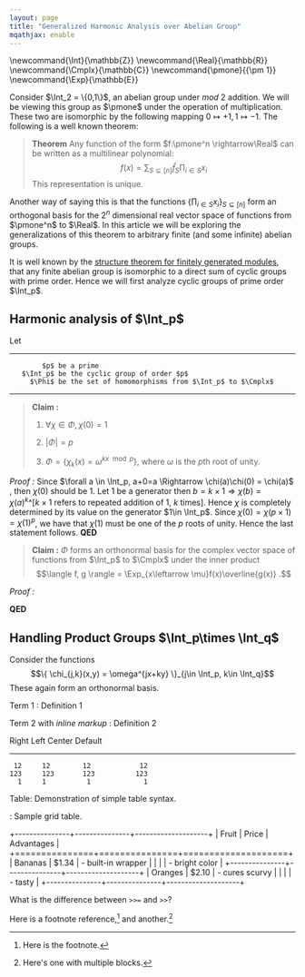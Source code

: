 ```yaml
---
layout: page
title: "Generalized Harmonic Analysis over Abelian Group"
mqathjax: enable
---
```


\newcommand{\Int}{\mathbb{Z}}
\newcommand{\Real}{\mathbb{R}}
\newcommand{\Cmplx}{\mathbb{C}}
\newcommand{\pmone}{\{\pm 1\}}
\newcommand{\Exp}{\mathbb{E}}

Consider $\Int_2 = \{0,1\}$, an abelian group under $mod~2$ addition.
We will be viewing this group as $\pmone$ under the operation of 
multiplication. These two are isomorphic by the following mapping 
$0 \mapsto +1, 1 \mapsto -1$. The following is a well known theorem:

> **Theorem** Any function of the form $f:\pmone^n \rightarrow\Real$ 
> can be written as a multilinear polynomial:
> $$ f(x) = \sum_{S \subseteq [n]} \hat{f}_S \prod_{i\in S}x_i $$
> This representation is unique. 

Another way of saying this is that the functions
$\{\prod_{i\in S}x_i \}_{S\subseteq [n]}$ form an orthogonal basis for the 
$2^n$ dimensional real vector space of functions from $\pmone^n$ to 
$\Real$. In this article we will be exploring the generalizations of 
this theorem to arbitrary finite (and some infinite) abelian groups.

It is well known by the [structure theorem for finitely generated modules](http://en.wikipedia.org/wiki/Fundamental_theorem_of_finitely_generated_abelian_groups#Classification), 
that any finite abelian group is isomorphic to a direct sum of cyclic groups with 
prime order. Hence we will first analyze cyclic groups of prime order $\Int_p$.

Harmonic analysis of $\Int_p$
------------------------------------

Let 

--------------- -----------------------------------------------------
            $p$ be a prime
       $\Int_p$ be the cyclic group of order $p$
         $\Phi$ be the set of homomorphisms from $\Int_p$ to $\Cmplx$
--------------- -----------------------------------------------------

> **Claim :** 
> 1. $\forall \chi \in \Phi, \chi(0)=1$
>
> 2. $|\Phi| = p$
>
> 3. $\Phi = \{ \chi_k(x) = \omega^{kx \mod p} \}$, where $\omega$ is the $p$th
> root of unity.


*Proof :* 
Since $\forall a \in \Int_p, a+0=a \Rightarrow \chi(a)\chi(0) = \chi(a)$
, then $\chi(0)$ should be $1$. Let $1$ be a generator then 
$b=k\times1 \Rightarrow \chi(b)=\chi(a)^k$^[$k\times1$ refers to repeated 
addition of $1$, $k$ times]. Hence $\chi$ is completely determined by its 
value on the generator $1\in \Int_p$. Since $\chi(0)=\chi(p\times 1)=\chi(1)^p$,
we have that $\chi(1)$ must be one of the $p$ roots of unity. Hence the last
statement follows. **QED**


> **Claim :**
> $\Phi$ forms an orthonormal basis for the complex vector space of functions 
> from $\Int_p$ to $\Cmplx$ under the inner product 
> $$\langle f, g \rangle = \Exp_{x\leftarrow \mu}f(x)\overline{g(x)} .$$

*Proof :* 

**QED**

Handling Product Groups $\Int_p\times \Int_q$
---------------------------------------------------------



Consider the functions 
$$\{ \chi_{j,k}(x,y) = \omega^{jx+ky}  \}_{j\in \Int_p, k\in \Int_q}$$
These again form an orthonormal basis.

Term 1
:   Definition 1

Term 2 with *inline markup*
:   Definition 2

  Right     Left     Center     Default
-------     ------ ----------   -------
     12     12        12            12
    123     123       123          123
      1     1          1             1

Table:  Demonstration of simple table syntax.

: Sample grid table.

+---------------+---------------+--------------------+
| Fruit         | Price         | Advantages         |
+===============+===============+====================+
| Bananas       | $1.34         | - built-in wrapper |
|               |               | - bright color     |
+---------------+---------------+--------------------+
| Oranges       | $2.10         | - cures scurvy     |
|               |               | - tasty            |
+---------------+---------------+--------------------+

What is the difference between `>>=` and `>>`?

Here is a footnote reference,[^1] and another.[^longnote]

[^1]: Here is the footnote.

[^longnote]: Here's one with multiple blocks.

